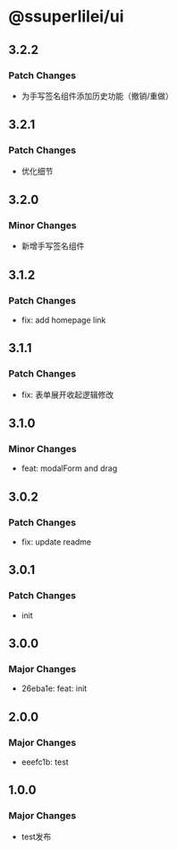 # @ssuperlilei/ui

## 3.2.2

### Patch Changes

- 为手写签名组件添加历史功能（撤销/重做）

## 3.2.1

### Patch Changes

- 优化细节

## 3.2.0

### Minor Changes

- 新增手写签名组件

## 3.1.2

### Patch Changes

- fix: add homepage link

## 3.1.1

### Patch Changes

- fix: 表单展开收起逻辑修改

## 3.1.0

### Minor Changes

- feat: modalForm and drag

## 3.0.2

### Patch Changes

- fix: update readme

## 3.0.1

### Patch Changes

- init

## 3.0.0

### Major Changes

- 26eba1e: feat: init

## 2.0.0

### Major Changes

- eeefc1b: test

## 1.0.0

### Major Changes

- test发布
